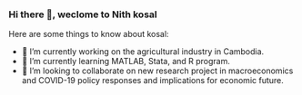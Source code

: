 ### Hi there 👋, weclome to Nith kosal

Here are some things to know about kosal:

- 🔭 I’m currently working on the agricultural industry in Cambodia.
- 🌱 I’m currently learning MATLAB, Stata, and R program.
- 👯 I’m looking to collaborate on new research project in macroeconomics and COVID-19 policy responses and implications for economic future.

<!--
**nithkosal/NithKosal** is a ✨ _special_ ✨ repository because its `README.md` (this file) appears on your GitHub profile.

Here are some ideas to get you started:

- 🔭 I’m currently working on ...
- 🌱 I’m currently learning ...
- 👯 I’m looking to collaborate on ...
- 🤔 I’m looking for help with ...
- 💬 Ask me about ...
- 📫 How to reach me: ...
- 😄 Pronouns: ...
- ⚡ Fun fact: ...
-->
